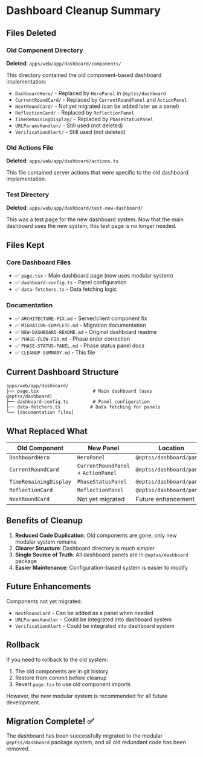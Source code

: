 # Dashboard Cleanup Summary

## Files Deleted

### Old Component Directory
**Deleted**: `apps/web/app/dashboard/components/`

This directory contained the old component-based dashboard implementation:
- `DashboardHero/` - Replaced by `HeroPanel` in `@eptss/dashboard`
- `CurrentRoundCard/` - Replaced by `CurrentRoundPanel` and `ActionPanel`
- `NextRoundCard/` - Not yet migrated (can be added later as a panel)
- `ReflectionCard/` - Replaced by `ReflectionPanel`
- `TimeRemainingDisplay/` - Replaced by `PhaseStatusPanel`
- `URLParamsHandler/` - Still used (not deleted)
- `VerificationAlert/` - Still used (not deleted)

### Old Actions File
**Deleted**: `apps/web/app/dashboard/actions.ts`

This file contained server actions that were specific to the old dashboard implementation.

### Test Directory
**Deleted**: `apps/web/app/dashboard/test-new-dashboard/`

This was a test page for the new dashboard system. Now that the main dashboard uses the new system, this test page is no longer needed.

## Files Kept

### Core Dashboard Files
- ✅ `page.tsx` - Main dashboard page (now uses modular system)
- ✅ `dashboard-config.ts` - Panel configuration
- ✅ `data-fetchers.ts` - Data fetching logic

### Documentation
- ✅ `ARCHITECTURE-FIX.md` - Server/client component fix
- ✅ `MIGRATION-COMPLETE.md` - Migration documentation
- ✅ `NEW-DASHBOARD-README.md` - Original dashboard readme
- ✅ `PHASE-FLOW-FIX.md` - Phase order correction
- ✅ `PHASE-STATUS-PANEL.md` - Phase status panel docs
- ✅ `CLEANUP-SUMMARY.md` - This file

## Current Dashboard Structure

```
apps/web/app/dashboard/
├── page.tsx                    # Main dashboard (uses @eptss/dashboard)
├── dashboard-config.ts         # Panel configuration
├── data-fetchers.ts           # Data fetching for panels
└── [documentation files]
```

## What Replaced What

| Old Component | New Panel | Location |
|--------------|-----------|----------|
| `DashboardHero` | `HeroPanel` | `@eptss/dashboard/panels` |
| `CurrentRoundCard` | `CurrentRoundPanel` + `ActionPanel` | `@eptss/dashboard/panels` |
| `TimeRemainingDisplay` | `PhaseStatusPanel` | `@eptss/dashboard/panels` |
| `ReflectionCard` | `ReflectionPanel` | `@eptss/dashboard/panels` |
| `NextRoundCard` | Not yet migrated | Future enhancement |

## Benefits of Cleanup

1. **Reduced Code Duplication**: Old components are gone, only new modular system remains
2. **Clearer Structure**: Dashboard directory is much simpler
3. **Single Source of Truth**: All dashboard panels are in `@eptss/dashboard` package
4. **Easier Maintenance**: Configuration-based system is easier to modify

## Future Enhancements

Components not yet migrated:
- `NextRoundCard` - Can be added as a panel when needed
- `URLParamsHandler` - Could be integrated into dashboard system
- `VerificationAlert` - Could be integrated into dashboard system

## Rollback

If you need to rollback to the old system:
1. The old components are in git history
2. Restore from commit before cleanup
3. Revert `page.tsx` to use old component imports

However, the new modular system is recommended for all future development.

## Migration Complete! ✅

The dashboard has been successfully migrated to the modular `@eptss/dashboard` package system, and all old redundant code has been removed.
